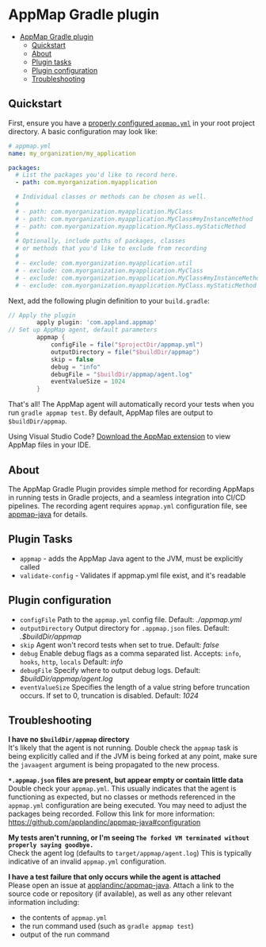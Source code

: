 # AppMap Gradle plugin

- [AppMap Gradle plugin](#appmap-gradle-plugin)
    - [Quickstart](#quickstart)
    - [About](#about)
    - [Plugin tasks](#plugin-tasks)
    - [Plugin configuration](#plugin-configuration)
    - [Troubleshooting](#troubleshooting)

## Quickstart

First, ensure you have a
[properly configured `appmap.yml`](https://github.com/applandinc/appmap-java#configuration)
in your root project directory. A basic configuration may look like:

```yml
# appmap.yml
name: my_organization/my_application

packages:
  # List the packages you'd like to record here.
  - path: com.myorganization.myapplication

  # Individual classes or methods can be chosen as well.
  #
  # - path: com.myorganization.myapplication.MyClass
  # - path: com.myorganization.myapplication.MyClass#myInstanceMethod
  # - path: com.myorganization.myapplication.MyClass.myStaticMethod
  #
  # Optionally, include paths of packages, classes
  # or methods that you'd like to exclude from recording
  #
  # - exclude: com.myorganization.myapplication.util
  # - exclude: com.myorganization.myapplication.MyClass
  # - exclude: com.myorganization.myapplication.MyClass#myInstanceMethod
  # - exclude: com.myorganization.myapplication.MyClass.myStaticMethod
```

Next, add the following plugin definition to your `build.gradle`:
```groovy
// Apply the plugin
        apply plugin: 'com.appland.appmap'
// Set up AppMap agent, default parameters 
        appmap {
            configFile = file("$projectDir/appmap.yml")
            outputDirectory = file("$buildDir/appmap")
            skip = false
            debug = "info"
            debugFile = "$buildDir/appmap/agent.log"
            eventValueSize = 1024
        }
```

That's all! The AppMap agent will automatically record your tests when you run
`gradle appmap test`. By default, AppMap files are output to `$buildDir/appmap`.

Using Visual Studio Code? [Download the AppMap extension](https://marketplace.visualstudio.com/items?itemName=appland.appmap)
to view AppMap files in your IDE.

## About

The AppMap Gradle Plugin provides simple method for recording AppMaps in running
tests in Gradle projects, and a seamless integration into CI/CD pipelines. The
recording agent requires `appmap.yml` configuration file, see
[appmap-java](https://github.com/applandinc/appmap-java/blob/master/README.md)
for details.

## Plugin Tasks

- `appmap` - adds the AppMap Java agent to the JVM, must be explicitly called
- `validate-config` - Validates if appmap.yml file exist, and it's readable

## Plugin configuration

- `configFile` Path to the `appmap.yml` config file. Default: _./appmap.yml_
- `outputDirectory` Output directory for `.appmap.json` files. Default:
  _.$buildDir/appmap_
- `skip` Agent won't record tests when set to true. Default: _false_
- `debug` Enable debug flags as a comma separated list. Accepts: `info`,
  `hooks`, `http`, `locals` Default: _info_
- `debugFile` Specify where to output debug logs. Default:
  _$buildDir/appmap/agent.log_
- `eventValueSize` Specifies the length of a value string before truncation
  occurs. If set to 0, truncation is disabled. Default: _1024_

## Troubleshooting

**I have no `$buildDir/appmap` directory**  
It's likely that the agent is not running. Double check the `appmap` task 
is being explicitly called and if the JVM is being forked at any point, make
sure the `javaagent` argument is being propagated to the new process.

**`*.appmap.json` files are present, but appear empty or contain little data**  
Double check your `appmap.yml`. This usually indicates that the agent is
functioning as expected, but no classes or methods referenced in the
`appmap.yml` configuration are being executed. You may need to adjust the
packages being recorded. Follow this link for more information:
https://github.com/applandinc/appmap-java#configuration

**My tests aren't running, or I'm seeing `The forked VM terminated without
properly saying goodbye.`**  
Check the agent log (defaults to `target/appmap/agent.log`)
This is typically indicative of an invalid `appmap.yml` configuration.

**I have a test failure that only occurs while the agent is attached**  
Please open an issue at [applandinc/appmap-java](https://github.com/applandinc/appmap-java/issues).
Attach a link to the source code or repository (if available), as well as any
other relevant information including:
- the contents of `appmap.yml`
- the run command used (such as `gradle appmap test`)
- output of the run command
